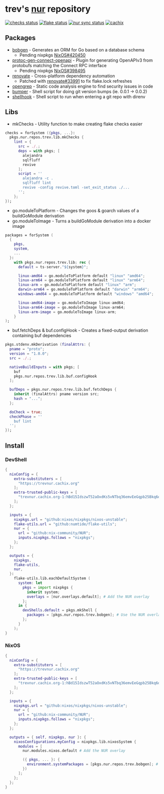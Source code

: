 # trev's [nur](https://github.com/nix-community/NUR) repository

[![checks status](https://img.shields.io/github/actions/workflow/status/spotdemo4/nur/checks.yaml?logo=github&label=checks&labelColor=%2311111b)](https://github.com/spotdemo4/nur/actions/workflows/checks.yaml)
[![flake status](https://img.shields.io/github/actions/workflow/status/spotdemo4/nur/flake.yaml?logo=nixos&logoColor=%2389dceb&label=flake&labelColor=%2311111b)](https://github.com/spotdemo4/nur/actions/workflows/flake.yaml)
[![nur sync status](https://img.shields.io/github/actions/workflow/status/spotdemo4/nur/synced.yaml?logo=nixos&logoColor=%2389dceb&label=nur%20sync&labelColor=%2311111b)](https://github.com/spotdemo4/nur/actions/workflows/synced.yaml)
[![cachix](https://img.shields.io/badge/cachix-trevnur-%23313244?logo=nixos&logoColor=%2389dceb&labelColor=%2311111b)](https://trevnur.cachix.org)

## Packages

- [bobgen](https://github.com/stephenafamo/bob) - Generates an ORM for Go based on a database schema
  - Pending nixpkgs [NixOS#420450](https://github.com/NixOS/nixpkgs/pull/420450)
- [protoc-gen-connect-openapi](https://github.com/sudorandom/protoc-gen-connect-openapi) - Plugin for generating OpenAPIv3 from protobufs matching the Connect RPC interface
  - Pending nixpkgs [NixOS#398495](https://github.com/NixOS/nixpkgs/pull/398495)
- [renovate](https://github.com/renovatebot/renovate) - Cross-platform dependency automation
  - Patched with [renovate#33991](https://github.com/renovatebot/renovate/pull/33991) to fix flake.lock refreshes
- [opengrep](https://github.com/opengrep/opengrep) - Static code analysis engine to find security issues in code
- [bumper](https://github.com/spotdemo4/nur/blob/main/pkgs/bumper/bumper.sh) - Shell script for doing git version bumps (ie. 0.0.1 -> 0.0.2)
- [shellhook](https://github.com/spotdemo4/nur/blob/main/pkgs/shellhook/shellhook.sh) - Shell script to run when entering a git repo with direnv

## Libs

- mkChecks - Utility function to make creating flake checks easier

```nix
checks = forSystem ({pkgs, ...}:
  pkgs.nur.repos.trev.lib.mkChecks {
    lint = {
      src = ./.;
      deps = with pkgs; [
        alejandra
        sqlfluff
        revive
      ];
      script = ''
        alejandra -c .
        sqlfluff lint
        revive -config revive.toml -set_exit_status ./...
      '';
    };
});
```

- go.moduleToPlatform - Changes the goos & goarch values of a buildGoModule derivation
- go.moduleToImage - Turns a buildGoModule derivation into a docker image

```nix
packages = forSystem (
  {
    pkgs,
    system,
    ...
  }:
    with pkgs.nur.repos.trev.lib; rec {
      default = ts-server."${system}";

      linux-amd64 = go.moduleToPlatform default "linux" "amd64";
      linux-arm64 = go.moduleToPlatform default "linux" "arm64";
      linux-arm = go.moduleToPlatform default "linux" "arm";
      darwin-arm64 = go.moduleToPlatform default "darwin" "arm64";
      windows-amd64 = go.moduleToPlatform default "windows" "amd64";

      linux-amd64-image = go.moduleToImage linux-amd64;
      linux-arm64-image = go.moduleToImage linux-arm64;
      linux-arm-image = go.moduleToImage linux-arm;
    }
);
```

- buf.fetchDeps & buf.configHook - Creates a fixed-output derivation containing buf dependencies

```nix
pkgs.stdenv.mkDerivation (finalAttrs: {
  pname = "proto";
  version = "1.0.0";
  src = ./.;

  nativeBuildInputs = with pkgs; [
    buf
    pkgs.nur.repos.trev.lib.buf.configHook
  ];

  bufDeps = pkgs.nur.repos.trev.lib.buf.fetchDeps {
    inherit (finalAttrs) pname version src;
    hash = "...";
  };

  doCheck = true;
  checkPhase = ''
    buf lint
  '';
});
```

## Install

### DevShell

```nix
{
  nixConfig = {
    extra-substituters = [
      "https://trevnur.cachix.org"
    ];
    extra-trusted-public-keys = [
      "trevnur.cachix.org-1:hBd15IdszwT52aOxdKs5vNTbq36emvEeGqpb25Bkq6o="
    ];
  };

  inputs = {
    nixpkgs.url = "github:nixos/nixpkgs/nixos-unstable";
    flake-utils.url = "github:numtide/flake-utils";
    nur = {
      url = "github:nix-community/NUR";
      inputs.nixpkgs.follows = "nixpkgs";
    };
  };

  outputs = {
    nixpkgs,
    flake-utils,
    nur,
  }:
    flake-utils.lib.eachDefaultSystem (
      system: let
        pkgs = import nixpkgs {
          inherit system;
          overlays = [nur.overlays.default]; # Add the NUR overlay
        };
      in {
        devShells.default = pkgs.mkShell {
          packages = [pkgs.nur.repos.trev.bobgen]; # Use the NUR overlay
        };
      }
    );
}
```

### NixOS

```nix
{
  nixConfig = {
    extra-substituters = [
      "https://trevnur.cachix.org"
    ];
    extra-trusted-public-keys = [
      "trevnur.cachix.org-1:hBd15IdszwT52aOxdKs5vNTbq36emvEeGqpb25Bkq6o="
    ];
  };

  inputs = {
    nixpkgs.url = "github:nixos/nixpkgs/nixos-unstable";
    nur = {
      url = "github:nix-community/NUR";
      inputs.nixpkgs.follows = "nixpkgs";
    };
  };

  outputs = { self, nixpkgs, nur }: {
    nixosConfigurations.myConfig = nixpkgs.lib.nixosSystem {
      modules = [
        nur.modules.nixos.default # Add the NUR overlay

        ({ pkgs, ... }: {
          environment.systemPackages = [pkgs.nur.repos.trev.bobgen]; # Use the NUR overlay
        })
      ];
    };
  };
}
```
